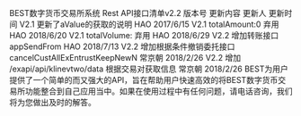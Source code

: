 BEST数字货币交易所系统
Rest API接口清单v2.2
版本号	更新内容	               更新人	 更新时间
V2.1	更新了aValue的获取的说明	  HAO	    2017/6/15
V2.1	totalAmount:0  弃用	     HAO	   2018/6/20
V2.1	totalVolume:   弃用	     HAO	   2018/6/29
V2.2	增加转账接口appSendFrom	  HAO	    2018/7/13
V2.2	增加根据条件撤销委托接口cancelCustAllExEntrustKeepNewN	常京朝	2018/2/26
V2.2	增加 /exapi/api/klinevtwo/data  根据交易对获取信息	常京朝	2018/2/26
BEST为用户提供了一个简单的而又强大的API，旨在帮助用户快速高效的将BEST数字货币交易所功能整合到自己应用当中。如果在使用过程中有任何问题，请电话咨询，我们将为您做出及时的解答。
